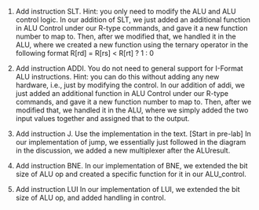 1. Add instruction SLT. Hint: you only need to modify the ALU and ALU control logic.
In our addition of SLT, we just added an additional function in ALU Control under our R-type
commands, and gave it a new function number to map to. Then, after we modified that, we
handled it in the ALU, where we created a new function using the ternary operator in the
following format R[rd] = R[rs] < R[rt] ? 1 : 0


2. Add instruction ADDI. You do not need to general support for I-Format ALU instructions.
Hint: you can do this without adding any new hardware, i.e., just by modifying the control.
In our addition of addi, we just added an additional function in ALU Control under our R-type
commands, and gave it a new function number to map to. Then, after we modified that, we
handled it in the ALU, where we simply added the two input values together and assigned that
to the output.


4. Add instruction J. Use the implementation in the text. [Start in pre-lab]
In our implementation of jump, we essentially just followed in the diagram in the discussion, we
added a new multiplexer after the ALUresult.


5. Add instruction BNE.
In our implementation of BNE, we extended the bit size of ALU op and created a specific
function for it in our ALU_control.


6. Add instruction LUI
In our implementation of LUI, we extended the bit size of ALU op, and added handling in control.

